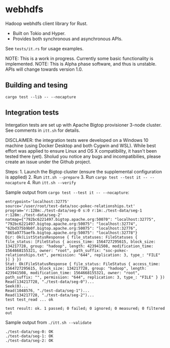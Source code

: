 # webhdfs

Hadoop webhdfs client library for Rust.

* Built on Tokio and Hyper. 
* Provides both synchronous and asynchronous APIs.

See `tests/it.rs` for usage examples.

NOTE: This is a work in progress. Currently some basic functionality is implemented.
NOTE: This is Alpha phase software, and thus is unstable. APIs will change towards version 1.0.

## Building and tesing

```
cargo test --lib -- --nocapture
```

## Integration tests

Intergation tests are set up with Apache Bigtop provisioner 3-node cluster. See comments in `itt.sh` for details.

DISCLAIMER: the integration tests were developed on a Windows 10 machine (using Docker Desktop and both Cygwin and WSL). While best
effort was applied to ensure Linux and OS X compatibility, it hasn't been tested there (yet). Sholud you notice any bugs and incompatibilies, please create an issue under the Github project.

Steps:
    1. Launch the Bigtop cluster (ensure the supplemental configuration is applied)
    2. Run `itt.sh --prepare`
    3. Run `cargo test --test it -- --nocapture`
    4. Run `itt.sh --verify`

Sample output from `cargo test --test it -- --nocapture`:

```
entrypoint='localhost:32775'
source='/user/root/test-data/soc-pokec-relationships.txt'
program='r:128m:./test-data/seg-0 s:0 r:1m:./test-data/seg-1 r:128m:./test-data/seg-2'
natmap={"792bc6221497.bigtop.apache.org:50070": "localhost:32775", "792bc6221497.bigtop.apache.org:50075": "localhost:32774", "62bd375b9b0f.bigtop.apache.org:50075": "localhost:32776", "865a9775aefb.bigtop.apache.org:50075": "localhost:32778"}
Dir: Ok(ListStatusResponse { file_statuses: FileStatuses { file_status: [FileStatus { access_time: 1564727295615, block_size: 134217728, group: "hadoop", length: 423941508, modification_time: 1564668155321, owner: "root", path_suffix: "soc-pokec-relationships.txt", permission: "644", replication: 3, type_: "FILE" }] } })
Stat: Ok(FileStatusResponse { file_status: FileStatus { access_time: 1564727295615, block_size: 134217728, group: "hadoop", length: 423941508, modification_time: 1564668155321, owner: "root", path_suffix: "", permission: "644", replication: 3, type_: "FILE" } })
Read(134217728, "./test-data/seg-0")...
Seek(0)...
Read(1048576, "./test-data/seg-1")...
Read(134217728, "./test-data/seg-2")...
test test_read ... ok

test result: ok. 1 passed; 0 failed; 0 ignored; 0 measured; 0 filtered out
```

Sample output from `./itt.sh --validate`

```
./test-data/seg-0: OK
./test-data/seg-1: OK
./test-data/seg-2: OK
```